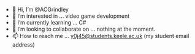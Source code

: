 - 👋 Hi, I’m @ACGrindley
- 👀 I’m interested in ... video game development
- 🌱 I’m currently learning ... C#
- 💞️ I’m looking to collaborate on ... nothing at the moment.
- 📫 How to reach me ... y0j45@students.keele.ac.uk (my student email address)

<!---
ACGrindley/ACGrindley is a ✨ special ✨ repository because its `README.md` (this file) appears on your GitHub profile.
You can click the Preview link to take a look at your changes.
--->
